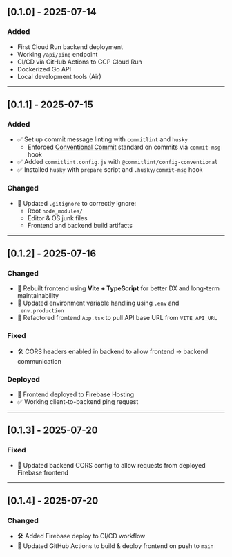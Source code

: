 ## [0.1.0] - 2025-07-14

### Added

- First Cloud Run backend deployment
- Working `/api/ping` endpoint
- CI/CD via GitHub Actions to GCP Cloud Run
- Dockerized Go API
- Local development tools (Air)

---

## [0.1.1] - 2025-07-15

### Added

- ✅ Set up commit message linting with `commitlint` and `husky`
  - Enforced [Conventional Commit](https://www.conventionalcommits.org/) standard on commits via `commit-msg` hook
- ✅ Added `commitlint.config.js` with `@commitlint/config-conventional`
- ✅ Installed `husky` with `prepare` script and `.husky/commit-msg` hook

### Changed

- 🧹 Updated `.gitignore` to correctly ignore:
  - Root `node_modules/`
  - Editor & OS junk files
  - Frontend and backend build artifacts

---

## [0.1.2] - 2025-07-16

### Changed

- 🔁 Rebuilt frontend using **Vite + TypeScript** for better DX and long-term maintainability
- 🔄 Updated environment variable handling using `.env` and `.env.production`
- 🔄 Refactored frontend `App.tsx` to pull API base URL from `VITE_API_URL`

### Fixed

- 🛠️ CORS headers enabled in backend to allow frontend → backend communication

### Deployed

- 🚀 Frontend deployed to Firebase Hosting
- ✅ Working client-to-backend ping request

---

## [0.1.3] - 2025-07-20

### Fixed

- 🔐 Updated backend CORS config to allow requests from deployed Firebase frontend

---

## [0.1.4] - 2025-07-20

### Changed

- 🛠️ Added Firebase deploy to CI/CD workflow
- 🔧 Updated GitHub Actions to build & deploy frontend on push to `main`
